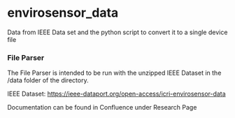 # envirosensor_data
Data from IEEE Data set and the python script to convert it to a single device file

### File Parser
The File Parser is intended to be run with the unzipped IEEE Dataset in the /data folder of the directory. 

IEEE Dataset: https://ieee-dataport.org/open-access/icri-envirosensor-data 

Documentation can be found in Confluence under Research Page
